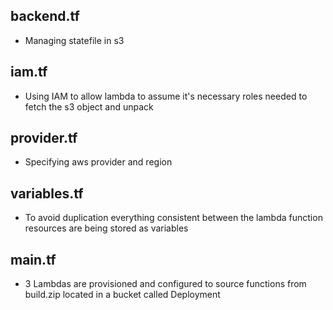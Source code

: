 ## backend.tf
- Managing statefile in s3

## iam.tf
- Using IAM to allow lambda to assume it's necessary roles needed to fetch the s3 object and unpack

## provider.tf
- Specifying aws provider and region

## variables.tf
- To avoid duplication everything consistent between the lambda function resources are being stored as variables 

## main.tf
- 3 Lambdas are provisioned and configured to source functions from build.zip located in a bucket called Deployment
